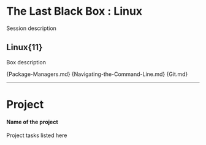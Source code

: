 # The Last Black Box : Linux
Session description

## Linux{11}
Box description

{Package-Managers.md}
{Navigating-the-Command-Line.md}
{Git.md}

---

# Project
#### Name of the project
Project tasks listed here
